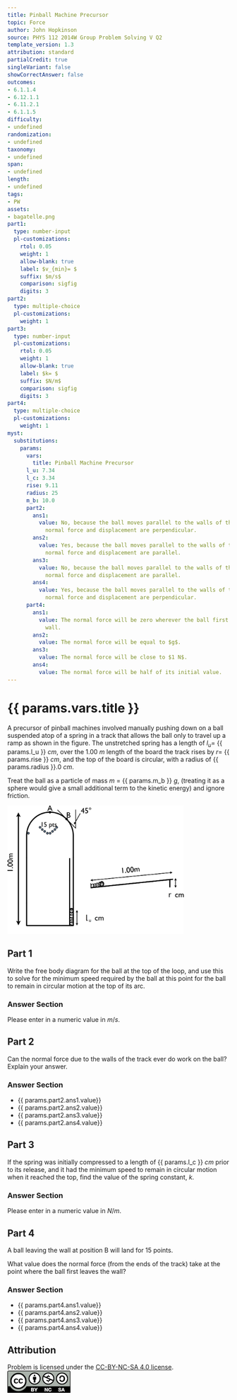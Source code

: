 ```yaml
---
title: Pinball Machine Precursor
topic: Force
author: John Hopkinson
source: PHYS 112 2014W Group Problem Solving V Q2
template_version: 1.3
attribution: standard
partialCredit: true
singleVariant: false
showCorrectAnswer: false
outcomes:
- 6.1.1.4
- 6.12.1.1
- 6.11.2.1
- 6.1.1.5
difficulty:
- undefined
randomization:
- undefined
taxonomy:
- undefined
span:
- undefined
length:
- undefined
tags:
- PW
assets:
- bagatelle.png
part1:
  type: number-input
  pl-customizations:
    rtol: 0.05
    weight: 1
    allow-blank: true
    label: $v_{min}= $
    suffix: $m/s$
    comparison: sigfig
    digits: 3
part2:
  type: multiple-choice
  pl-customizations:
    weight: 1
part3:
  type: number-input
  pl-customizations:
    rtol: 0.05
    weight: 1
    allow-blank: true
    label: $k= $
    suffix: $N/m$
    comparison: sigfig
    digits: 3
part4:
  type: multiple-choice
  pl-customizations:
    weight: 1
myst:
  substitutions:
    params:
      vars:
        title: Pinball Machine Precursor
      l_u: 7.34
      l_c: 3.34
      rise: 9.11
      radius: 25
      m_b: 10.0
      part2:
        ans1:
          value: No, because the ball moves parallel to the walls of the track. The
            normal force and displacement are perpendicular.
        ans2:
          value: Yes, because the ball moves parallel to the walls of the track. The
            normal force and displacement are parallel.
        ans3:
          value: No, because the ball moves parallel to the walls of the track. The
            normal force and displacement are parallel.
        ans4:
          value: Yes, because the ball moves parallel to the walls of the track. The
            normal force and displacement are perpendicular.
      part4:
        ans1:
          value: The normal force will be zero wherever the ball first leaves the
            wall.
        ans2:
          value: The normal force will be equal to $g$.
        ans3:
          value: The normal force will be close to $1 N$.
        ans4:
          value: The normal force will be half of its initial value.
---
```

# {{ params.vars.title }}
A precursor of pinball machines involved manually pushing down on a ball suspended atop of a spring in a track that allows the ball only to travel up a ramp as shown in the figure.  The unstretched spring has a length of $l_u=$ {{ params.l_u }} $cm$, over the 1.00 $m$ length of the board the track rises by $r=$ {{ params.rise }} $cm$, and the top of the board is circular, with a radius of {{ params.radius }}.0 $cm$.

Treat the ball as a particle of mass $m$ = {{ params.m_b }} $g$, (treating it as a sphere would give a small additional term to the kinetic energy) and ignore friction.

<img src="bagatelle.png" alt="Figure of a ball of length 1 metre with a semi-circular top. The highest point is A and the tangent line to a point B on the circular surface meets a straight vertical line at 45 degrees. The pinball is suspended atop of a spring in a track with a rise of r cm on the right side of the board." width=400>

## Part 1

Write the free body diagram for the ball at the top of the loop, and use this to solve for the minimum speed required by the ball at this point for the ball to remain in circular motion at the top of its arc.

### Answer Section

Please enter in a numeric value in $m/s$.

## Part 2

Can the normal force due to the walls of the track ever do work on the ball?  Explain your answer.

### Answer Section

- {{ params.part2.ans1.value}}
- {{ params.part2.ans2.value}}
- {{ params.part2.ans3.value}}
- {{ params.part2.ans4.value}}

## Part 3

If the spring was initially compressed to a length of {{ params.l_c }} $cm$ prior to its release, and it had the minimum speed to remain in circular motion when it reached the top, find the value of the spring constant, $k$.

### Answer Section

Please enter in a numeric value in $N/m$.

## Part 4

A ball leaving the wall at position B will land for 15 points.

What value does the normal force (from the ends of the track) take at the point where the ball first leaves the wall?

### Answer Section

- {{ params.part4.ans1.value}}
- {{ params.part4.ans2.value}}
- {{ params.part4.ans3.value}}
- {{ params.part4.ans4.value}}

## Attribution

Problem is licensed under the [CC-BY-NC-SA 4.0 license](https://creativecommons.org/licenses/by-nc-sa/4.0/).<br> ![The Creative Commons 4.0 license requiring attribution-BY, non-commercial-NC, and share-alike-SA license.](https://raw.githubusercontent.com/firasm/bits/master/by-nc-sa.png)